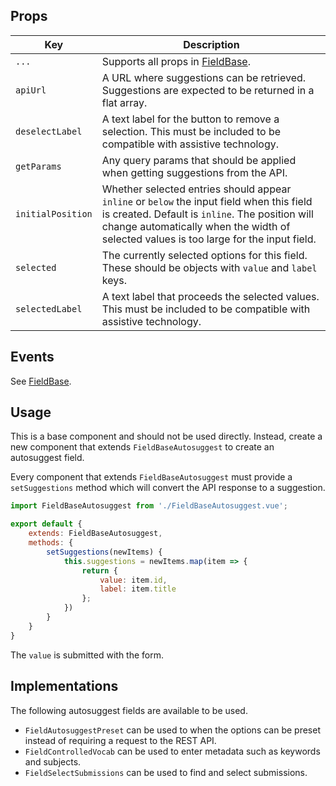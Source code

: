 ## Props

| Key | Description |
| --- | --- |
| `...` | Supports all props in [FieldBase](#/component/Form/fields/FieldBase). |
| `apiUrl` | A URL where suggestions can be retrieved. Suggestions are expected to be returned in a flat array. |
| `deselectLabel` | A text label for the button to remove a selection. This must be included to be compatible with assistive technology. |
| `getParams` | Any query params that should be applied when getting suggestions from the API. |
| `initialPosition` | Whether selected entries should appear `inline` or `below` the input field when this field is created. Default is `inline`. The position will change automatically when the width of selected values is too large for the input field. |
| `selected` | The currently selected options for this field. These should be objects with `value` and `label` keys. |
| `selectedLabel` | A text label that proceeds the selected values. This must be included to be compatible with assistive technology. |

## Events

See [FieldBase](#/component/Form/fields/FieldBase).

## Usage

This is a base component and should not be used directly. Instead, create a new component that extends `FieldBaseAutosuggest` to create an autosuggest field.

Every component that extends `FieldBaseAutosuggest` must provide a `setSuggestions` method which will convert the API response to a suggestion.

```js
import FieldBaseAutosuggest from './FieldBaseAutosuggest.vue';

export default {
	extends: FieldBaseAutosuggest,
	methods: {
		setSuggestions(newItems) {
			this.suggestions = newItems.map(item => {
				return {
					value: item.id,
					label: item.title
				};
			})
		}
	}
}
```

The `value` is submitted with the form.

## Implementations

The following autosuggest fields are available to be used.

- `FieldAutosuggestPreset` can be used to when the options can be preset instead of requiring a request to the REST API.
- `FieldControlledVocab` can be used to enter metadata such as keywords and subjects.
- `FieldSelectSubmissions` can be used to find and select submissions.